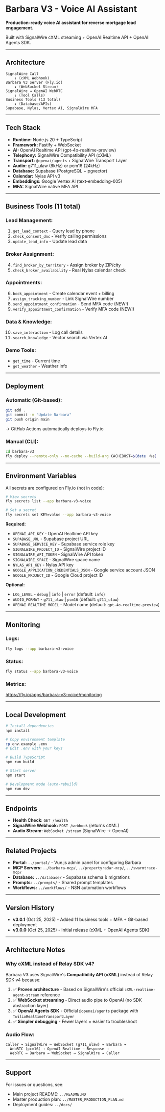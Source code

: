 # Barbara V3 - Voice AI Assistant

**Production-ready voice AI assistant for reverse mortgage lead engagement.**

Built with SignalWire cXML streaming + OpenAI Realtime API + OpenAI Agents SDK.

---

## **Architecture**

```
SignalWire Call
    ↓ (cXML Webhook)
Barbara V3 Server (Fly.io)
    ↓ (WebSocket Stream)
SignalWire ↔ OpenAI WebRTC
    ↓ (Tool Calls)
Business Tools (13 total)
    ↓ (Database/APIs)
Supabase, Nylas, Vertex AI, SignalWire MFA
```

---

## **Tech Stack**

- **Runtime:** Node.js 20 + TypeScript
- **Framework:** Fastify + WebSocket
- **AI:** OpenAI Realtime API (gpt-4o-realtime-preview)
- **Telephony:** SignalWire Compatibility API (cXML)
- **Transport:** `@openai/agents` + SignalWire Transport Layer
- **Audio:** g711_ulaw (8kHz) or pcm16 (24kHz)
- **Database:** Supabase (PostgreSQL + pgvector)
- **Calendar:** Nylas API v3
- **Embeddings:** Google Vertex AI (text-embedding-005)
- **MFA:** SignalWire native MFA API

---

## **Business Tools (11 total)**

### **Lead Management:**
1. `get_lead_context` - Query lead by phone
2. `check_consent_dnc` - Verify calling permissions
3. `update_lead_info` - Update lead data

### **Broker Assignment:**
4. `find_broker_by_territory` - Assign broker by ZIP/city
5. `check_broker_availability` - Real Nylas calendar check

### **Appointments:**
6. `book_appointment` - Create calendar event + billing
7. `assign_tracking_number` - Link SignalWire number
8. `send_appointment_confirmation` - Send MFA code (NEW!)
9. `verify_appointment_confirmation` - Verify MFA code (NEW!)

### **Data & Knowledge:**
10. `save_interaction` - Log call details
11. `search_knowledge` - Vector search via Vertex AI

### **Demo Tools:**
- `get_time` - Current time
- `get_weather` - Weather info

---

## **Deployment**

### **Automatic (Git-based):**
```bash
git add .
git commit -m "Update Barbara"
git push origin main
```
→ GitHub Actions automatically deploys to Fly.io

### **Manual (CLI):**
```bash
cd barbara-v3
fly deploy --remote-only --no-cache --build-arg CACHEBUST=$(date +%s)
```

---

## **Environment Variables**

All secrets are configured on Fly.io (not in code):

```bash
# View secrets
fly secrets list --app barbara-v3-voice

# Set a secret
fly secrets set KEY=value --app barbara-v3-voice
```

**Required:**
- `OPENAI_API_KEY` - OpenAI Realtime API key
- `SUPABASE_URL` - Supabase project URL
- `SUPABASE_SERVICE_KEY` - Supabase service role key
- `SIGNALWIRE_PROJECT_ID` - SignalWire project ID
- `SIGNALWIRE_API_TOKEN` - SignalWire API token
- `SIGNALWIRE_SPACE` - SignalWire space name
- `NYLAS_API_KEY` - Nylas API key
- `GOOGLE_APPLICATION_CREDENTIALS_JSON` - Google service account JSON
- `GOOGLE_PROJECT_ID` - Google Cloud project ID

**Optional:**
- `LOG_LEVEL` - `debug` | `info` | `error` (default: `info`)
- `AUDIO_FORMAT` - `g711_ulaw` | `pcm16` (default: `g711_ulaw`)
- `OPENAI_REALTIME_MODEL` - Model name (default: `gpt-4o-realtime-preview`)

---

## **Monitoring**

### **Logs:**
```bash
fly logs --app barbara-v3-voice
```

### **Status:**
```bash
fly status --app barbara-v3-voice
```

### **Metrics:**
https://fly.io/apps/barbara-v3-voice/monitoring

---

## **Local Development**

```bash
# Install dependencies
npm install

# Copy environment template
cp env.example .env
# Edit .env with your keys

# Build TypeScript
npm run build

# Start server
npm start

# Development mode (auto-rebuild)
npm run dev
```

---

## **Endpoints**

- **Health Check:** `GET /health`
- **SignalWire Webhook:** `POST /webhook` (returns cXML)
- **Audio Stream:** `WebSocket /stream` (SignalWire → OpenAI)

---

## **Related Projects**

- **Portal:** `../portal/` - Vue.js admin panel for configuring Barbara
- **MCP Servers:** `../barbara-mcp/`, `../propertyradar-mcp/`, `../swarmtrace-mcp/`
- **Database:** `../database/` - Supabase schema & migrations
- **Prompts:** `../prompts/` - Shared prompt templates
- **Workflows:** `../workflows/` - N8N automation workflows

---

## **Version History**

- **v3.0.1** (Oct 25, 2025) - Added 11 business tools + MFA + Git-based deployment
- **v3.0.0** (Oct 25, 2025) - Initial release (cXML + OpenAI Agents SDK)

---

## **Architecture Notes**

### **Why cXML instead of Relay SDK v4?**

Barbara V3 uses SignalWire's **Compatibility API (cXML)** instead of Relay SDK v4 because:

1. ✅ **Proven architecture** - Based on SignalWire's official `cXML-realtime-agent-stream` reference
2. ✅ **WebSocket streaming** - Direct audio pipe to OpenAI (no SDK abstraction layer)
3. ✅ **OpenAI Agents SDK** - Official `@openai/agents` package with `TwilioRealtimeTransportLayer`
4. ✅ **Simpler debugging** - Fewer layers = easier to troubleshoot

### **Audio Flow:**

```
Caller → SignalWire → WebSocket (g711_ulaw) → Barbara → 
  WebRTC (pcm16) → OpenAI Realtime → Response → 
  WebRTC → Barbara → WebSocket → SignalWire → Caller
```

---

## **Support**

For issues or questions, see:
- Main project README: `../README.MD`
- Master production plan: `../MASTER_PRODUCTION_PLAN.md`
- Deployment guides: `../docs/`


